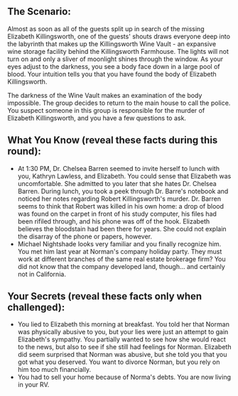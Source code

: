 ## The Scenario:

Almost as soon as all of the guests split up in search of the missing Elizabeth Killingsworth, one of the guests' shouts draws everyone deep into the labyrinth that makes up the Killingsworth Wine Vault - an expansive wine storage facility behind the Killingsworth Farmhouse. The lights will not turn on and only a sliver of moonlight shines through the window. As your eyes adjust to the darkness, you see a body face down in a large pool of blood. Your intuition tells you that you have found the body of Elizabeth Killingsworth.

The darkness of the Wine Vault makes an examination of the body impossible. The group decides to return to the main house to call the police. You suspect someone in this group is responsible for the murder of Elizabeth Killingsworth, and you have a few questions to ask.

## What You Know (reveal these facts during this round):

- At 1:30 PM, Dr. Chelsea Barren seemed to invite herself to lunch with you, Kathryn Lawless, and Elizabeth. You could sense that Elizabeth was uncomfortable. She admitted to you later that she hates Dr. Chelsea Barren. During lunch, you took a peek through Dr. Barre's notebook and noticed her notes regarding Robert Killingsworth's murder. Dr. Barren seems to think that Robert was killed in his own home: a drop of blood was found on the carpet in front of his study computer, his files had been rifiled through, and his phone was off of the hook. Elizabeth believes the bloodstain had been there for years. She could not explain the disarray of the phone or papers, however.
- Michael Nightshade looks very familiar and you finally recognize him. You met him last year at Norman's company holiday party. They must work at different branches of the same real estate brokerage firm? You did not know that the company developed land, though... and certainly not in California.

## Your Secrets (reveal these facts only when challenged):

- You lied to Elizabeth this morning at breakfast. You told her that Norman was physically abusive to you, but your lies were just an attempt to gain Elizabeth's sympathy. You partially wanted to see how she would react to the news, but also to see if she still had feelings for Norman. Elizabeth did seem surprised that Norman was abusive, but she told you that you got what you deserved. You want to divorce Norman, but you rely on him too much financially.
- You had to sell your home because of Norma's debts. You are now living in your RV.
